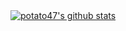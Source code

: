 <a href="https://github.com/potato47/">
  <img align="center" src="https://github-readme-stats.anuraghazra1.vercel.app/api?username=pushon&show_icons=true&include_all_commits=true&theme=radical" alt="potato47's github stats" />
</a>

<!--
**PushoN/pushon** is a ✨ _special_ ✨ repository because its `README.md` (this file) appears on your GitHub profile.

Here are some ideas to get you started:

- 🔭 I’m currently working on ...
- 🌱 I’m currently learning ...
- 👯 I’m looking to collaborate on ...
- 🤔 I’m looking for help with ...
- 💬 Ask me about ...
- 📫 How to reach me: ...
- 😄 Pronouns: ...
- ⚡ Fun fact: ...
-->

